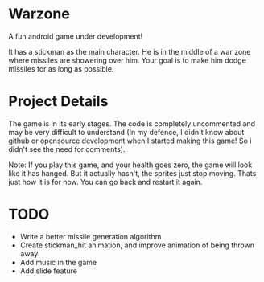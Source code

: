 Warzone
=======

A fun android game under development!

It has a stickman as the main character. He is in the middle of a war zone where missiles are showering over him. Your goal is to make him dodge missiles for as long as possible.

Project Details
===============

The game is in its early stages. The code is completely uncommented and may be very difficult to understand (In my defence, I didn't know about github or opensource development when I started making this game! So i didn't see the need for comments).

Note: If you play this game, and your health goes zero, the game will look like it has hanged. But it actually hasn't, the sprites just stop moving. Thats just how it is for now. You can go back and restart it again.

TODO
====

 * Write a better missile generation algorithm
 * Create stickman_hit animation, and improve animation of being thrown away
 * Add music in the game
 * Add slide feature
